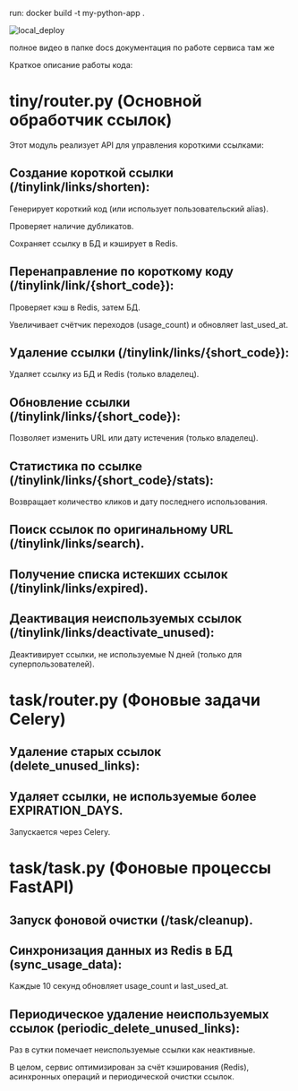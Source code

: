 run: docker build -t my-python-app .

![local_deploy](https://github.com/user-attachments/assets/b91b9cc2-40cc-4ddc-8b27-8c174ce59f62)

полное видео в папке docs
документация по работе сервиса там же


Краткое описание работы кода:

# tiny/router.py (Основной обработчик ссылок)
Этот модуль реализует API для управления короткими ссылками:

## Создание короткой ссылки (/tinylink/links/shorten):

Генерирует короткий код (или использует пользовательский alias).

Проверяет наличие дубликатов.

Сохраняет ссылку в БД и кэширует в Redis.

## Перенаправление по короткому коду (/tinylink/link/{short_code}):

Проверяет кэш в Redis, затем БД.

Увеличивает счётчик переходов (usage_count) и обновляет last_used_at.

## Удаление ссылки (/tinylink/links/{short_code}):

Удаляет ссылку из БД и Redis (только владелец).

## Обновление ссылки (/tinylink/links/{short_code}):

Позволяет изменить URL или дату истечения (только владелец).

## Статистика по ссылке (/tinylink/links/{short_code}/stats):

Возвращает количество кликов и дату последнего использования.

## Поиск ссылок по оригинальному URL (/tinylink/links/search).

## Получение списка истекших ссылок (/tinylink/links/expired).

## Деактивация неиспользуемых ссылок (/tinylink/links/deactivate_unused):

Деактивирует ссылки, не используемые N дней (только для суперпользователей).

# task/router.py (Фоновые задачи Celery)

## Удаление старых ссылок (delete_unused_links):

## Удаляет ссылки, не используемые более EXPIRATION_DAYS.

Запускается через Celery.

# task/task.py (Фоновые процессы FastAPI)

## Запуск фоновой очистки (/task/cleanup).

## Синхронизация данных из Redis в БД (sync_usage_data):

Каждые 10 секунд обновляет usage_count и last_used_at.

## Периодическое удаление неиспользуемых ссылок (periodic_delete_unused_links):

Раз в сутки помечает неиспользуемые ссылки как неактивные.

В целом, сервис оптимизирован за счёт кэширования (Redis), асинхронных операций и периодической очистки ссылок.
